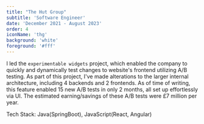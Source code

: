 ```yaml
---
title: "The Hut Group"
subtitle: 'Software Engineer'
date: 'December 2021 - August 2023'
order: 4
iconName: 'thg'
background: 'white'
foreground: '#fff'
---
```


I led the `experimentable widgets` project, which enabled the company to quickly and dynamically test changes to website's frontend utilizing A/B testing. As part of this project, I've made alterations to the larger internal architecture, including 4 backends and 2 frontends. As of time of writing, this feature enabled 15 new A/B tests in only 2 months, all set up effortlessly via UI. The estimated earning/savings of these A/B tests were £7 million per year.

Tech Stack: Java(SpringBoot), JavaScript(React, Angular)
